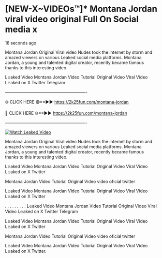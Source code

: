 # [NEW-X~VIDEOs™]* Montana Jordan viral video original Full On Social media x

18 seconds ago

Montana Jordan Original Viral video Nudes took the internet by storm and amazed viewers on various Leaked social media platforms. Montana Jordan, a young and talented digital creator, recently became famous thanks to this interesting video.

L𝚎aked Video Montana Jordan Video Tutorial Original Video Viral Video L𝚎aked on X Twitter Telegram

———————————————————-

🌐 CLICK HERE 🟢==►► https://2k25fun.com/montana-jordan

🔴 CLICK HERE 🌐==►► https://2k25fun.com/montana-jordan

———————————————————-

[![Watch Leaked Video](https://miro.medium.com/v2/resize:fit:828/format:webp/1*cilzJN44JGOrTw9NJCrNHA.gif "Watch Leaked Video")](https://2k25fun.com/montana-jordan)

Montana Jordan Original Viral video Nudes took the internet by storm and amazed viewers on various Leaked social media platforms. Montana Jordan, a young and talented digital creator, recently became famous thanks to this interesting video.

L𝚎aked Video Montana Jordan Video Tutorial Original Video Viral Video L𝚎aked on X Twitter

Montana Jordan Video Tutorial Original Video video oficial twitter

L𝚎aked Video Montana Jordan Video Tutorial Original Video Viral Video L𝚎aked on X Twitter

. . . . . . . . . L𝚎aked Video Montana Jordan Video Tutorial Original Video Viral Video L𝚎aked on X Twitter Telegram

L𝚎aked Video Montana Jordan Video Tutorial Original Video Viral Video L𝚎aked on X Twitter

Montana Jordan Video Tutorial Original Video video oficial twitter

L𝚎aked Video Montana Jordan Video Tutorial Original Video Viral Video L𝚎aked on X Twitter.